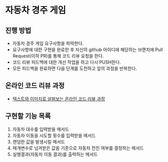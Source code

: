 # 자동차 경주 게임
## 진행 방법
* 자동차 경주 게임 요구사항을 파악한다.
* 요구사항에 대한 구현을 완료한 후 자신의 github 아이디에 해당하는 브랜치에 Pull Request(이하 PR)를 통해 코드 리뷰 요청을 한다.
* 코드 리뷰 피드백에 대한 개선 작업을 하고 다시 PUSH한다.
* 모든 피드백을 완료하면 다음 단계를 도전하고 앞의 과정을 반복한다.

## 온라인 코드 리뷰 과정
* [텍스트와 이미지로 살펴보는 온라인 코드 리뷰 과정](https://github.com/next-step/nextstep-docs/tree/master/codereview)


## 구현할 기능 목록
1. 자동차 대수를 입력받을 메서드
2. 자동차 이동을 시도할 횟수를 입력받을 메서드
3. 랜덤한 값을 발생시킬 메서드
4. 매개변수로 넘겨받은 값을 기준으로 자동차 전진 여부를 결정하는 메서드
5. 실행결과(자동차 이동 결과)를 출력하는 메서드
